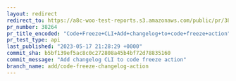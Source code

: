 ```yaml
---
layout: redirect
redirect_to: https://a8c-woo-test-reports.s3.amazonaws.com/public/pr/38264/api/index.html
pr_number: 38264
pr_title_encoded: "Code+Freeze+CLI+Add+changelog+to+code+freeze+action"
pr_test_type: api
last_published: "2023-05-17 21:28:29 +0000"
commit_sha: b5bf139ef5ac8c0c272808a45b4bf72d78835160
commit_message: "Add changelog CLI to code freeze action"
branch_name: add/code-freeze-changelog-action
---
```

